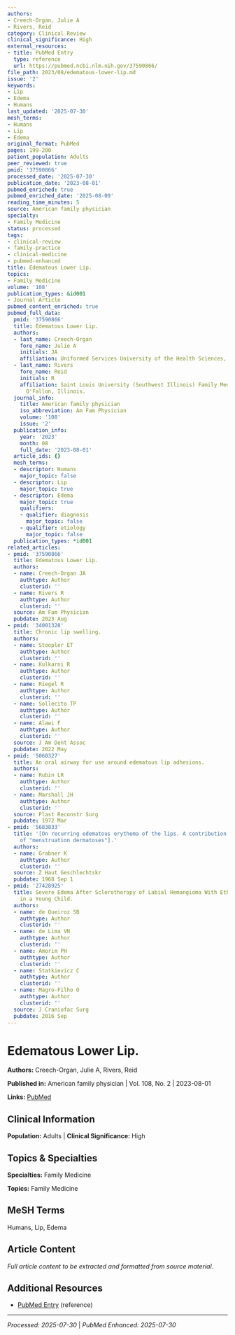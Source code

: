 ```yaml
---
authors:
- Creech-Organ, Julie A
- Rivers, Reid
category: Clinical Review
clinical_significance: High
external_resources:
- title: PubMed Entry
  type: reference
  url: https://pubmed.ncbi.nlm.nih.gov/37590866/
file_path: 2023/08/edematous-lower-lip.md
issue: '2'
keywords:
- Lip
- Edema
- Humans
last_updated: '2025-07-30'
mesh_terms:
- Humans
- Lip
- Edema
original_format: PubMed
pages: 199-200
patient_population: Adults
peer_reviewed: true
pmid: '37590866'
processed_date: '2025-07-30'
publication_date: '2023-08-01'
pubmed_enriched: true
pubmed_enriched_date: '2025-08-09'
reading_time_minutes: 5
source: American family physician
specialty:
- Family Medicine
status: processed
tags:
- clinical-review
- family-practice
- clinical-medicine
- pubmed-enhanced
title: Edematous Lower Lip.
topics:
- Family Medicine
volume: '108'
publication_types: &id001
- Journal Article
pubmed_content_enriched: true
pubmed_full_data:
  pmid: '37590866'
  title: Edematous Lower Lip.
  authors:
  - last_name: Creech-Organ
    fore_name: Julie A
    initials: JA
    affiliation: Uniformed Services University of the Health Sciences, Bethesda, Maryland.
  - last_name: Rivers
    fore_name: Reid
    initials: R
    affiliation: Saint Louis University (Southwest Illinois) Family Medicine Residency,
      O'Fallon, Illinois.
  journal_info:
    title: American family physician
    iso_abbreviation: Am Fam Physician
    volume: '108'
    issue: '2'
  publication_info:
    year: '2023'
    month: 08
    full_date: '2023-08-01'
  article_ids: {}
  mesh_terms:
  - descriptor: Humans
    major_topic: false
  - descriptor: Lip
    major_topic: true
  - descriptor: Edema
    major_topic: true
    qualifiers:
    - qualifier: diagnosis
      major_topic: false
    - qualifier: etiology
      major_topic: false
  publication_types: *id001
related_articles:
- pmid: '37590866'
  title: Edematous Lower Lip.
  authors:
  - name: Creech-Organ JA
    authtype: Author
    clusterid: ''
  - name: Rivers R
    authtype: Author
    clusterid: ''
  source: Am Fam Physician
  pubdate: 2023 Aug
- pmid: '34001328'
  title: Chronic lip swelling.
  authors:
  - name: Stoopler ET
    authtype: Author
    clusterid: ''
  - name: Kulkarni R
    authtype: Author
    clusterid: ''
  - name: Riegel R
    authtype: Author
    clusterid: ''
  - name: Sollecito TP
    authtype: Author
    clusterid: ''
  - name: Alawi F
    authtype: Author
    clusterid: ''
  source: J Am Dent Assoc
  pubdate: 2022 May
- pmid: '5060327'
  title: An oral airway for use around edematous lip adhesions.
  authors:
  - name: Rubin LR
    authtype: Author
    clusterid: ''
  - name: Marshall JH
    authtype: Author
    clusterid: ''
  source: Plast Reconstr Surg
  pubdate: 1972 Mar
- pmid: '5683833'
  title: '[On recurring edematous erythema of the lips. A contribution on the question
    of "menstruation dermatoses"].'
  authors:
  - name: Grabner K
    authtype: Author
    clusterid: ''
  source: Z Haut Geschlechtskr
  pubdate: 1968 Sep 1
- pmid: '27428925'
  title: Severe Edema After Sclerotherapy of Labial Hemangioma With Ethamolin Oleate
    in a Young Child.
  authors:
  - name: de Queiroz SB
    authtype: Author
    clusterid: ''
  - name: de Lima VN
    authtype: Author
    clusterid: ''
  - name: Amorim PH
    authtype: Author
    clusterid: ''
  - name: Statkievicz C
    authtype: Author
    clusterid: ''
  - name: Magro-Filho O
    authtype: Author
    clusterid: ''
  source: J Craniofac Surg
  pubdate: 2016 Sep
---
```


# Edematous Lower Lip.

**Authors:** Creech-Organ, Julie A, Rivers, Reid

**Published in:** American family physician | Vol. 108, No. 2 | 2023-08-01

**Links:** [PubMed](https://pubmed.ncbi.nlm.nih.gov/37590866/)

## Clinical Information

**Population:** Adults | **Clinical Significance:** High

## Topics & Specialties

**Specialties:** Family Medicine

**Topics:** Family Medicine

## MeSH Terms

Humans, Lip, Edema

## Article Content

*Full article content to be extracted and formatted from source material.*

## Additional Resources

- [PubMed Entry](https://pubmed.ncbi.nlm.nih.gov/37590866/) (reference)

---

*Processed: 2025-07-30* | *PubMed Enhanced: 2025-07-30*
